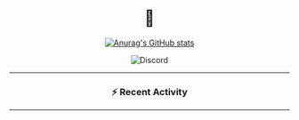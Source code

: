 <h1 align="center"> 👋 </h1>
<div align="center">

[![Anurag's GitHub stats](https://github-readme-stats-delta-ivory.vercel.app/api?username=flexinup)](https://github.com/flexinup/github-readme-stats)

<!--<img src="https://apple-music-readme-rose.vercel.app/.vercel.app/?">-->

![Discord](https://img.shields.io/badge/Discord-%235865F2.svg?style=for-the-badge&logo=discord&logoColor=white)

---

### :zap: Recent Activity

<!--START_SECTION:activity-->

<!--END_SECTION:activity-->

---


